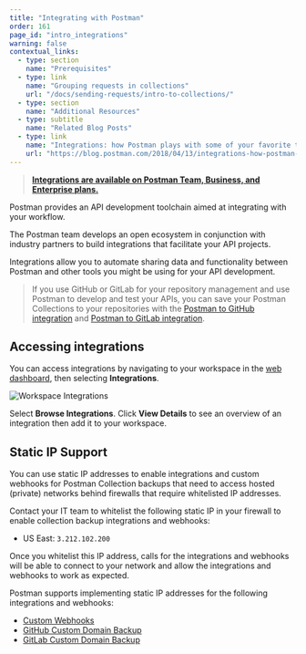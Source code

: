 ```yaml
---
title: "Integrating with Postman"
order: 161
page_id: "intro_integrations"
warning: false
contextual_links:
  - type: section
    name: "Prerequisites"
  - type: link
    name: "Grouping requests in collections"
    url: "/docs/sending-requests/intro-to-collections/"
  - type: section
    name: "Additional Resources"
  - type: subtitle
    name: "Related Blog Posts"
  - type: link
    name: "Integrations: how Postman plays with some of your favorite tools"
    url: "https://blog.postman.com/2018/04/13/integrations-how-postman-plays-with-some-of-your-favorite-tools/"
---
```


> __[Integrations are available on Postman Team, Business, and Enterprise plans.](https://www.getpostman.com/pricing)__

Postman provides an API development toolchain aimed at integrating with your workflow.

The Postman team develops an open ecosystem in conjunction with industry partners to build integrations that facilitate your API projects.

Integrations allow you to automate sharing data and functionality between Postman and other tools you might be using for your API development.

> If you use GitHub or GitLab for your repository management and use Postman to develop and test your APIs, you can save your Postman Collections to your repositories with the [Postman to GitHub integration](/docs/integrations/available-integrations/github/) and [Postman to GitLab integration](https://learning.postman.com/docs/integrations/available-integrations/gitlab/).

## Accessing integrations

You can access integrations by navigating to your workspace in the [web dashboard](https://go.postman.co/workspaces), then selecting **Integrations**.

![Workspace Integrations](https://assets.postman.com/postman-docs/workspace-integrations-api.jpg)

Select __Browse Integrations__. Click __View Details__ to see an overview of an integration then add it to your workspace.

## Static IP Support

You can use static IP addresses to enable integrations and custom webhooks for Postman Collection backups that need to access hosted (private) networks behind firewalls that require whitelisted IP addresses.

Contact your IT team to whitelist the following static IP in your firewall to enable collection backup integrations and webhooks:

* US East: `3.212.102.200`

Once you whitelist this IP address, calls for the integrations and webhooks will be able to connect to your network and allow the integrations and webhooks to work as expected.

Postman supports implementing static IP addresses for the following integrations and webhooks:

* [Custom Webhooks](https://learning.postman.com/docs/integrations/webhooks/)
* [GitHub Custom Domain Backup](https://learning.postman.com/docs/integrations/available-integrations/github/#backup-collections-to-github-on-custom-domain)
* [GitLab Custom Domain Backup](https://learning.postman.com/docs/integrations/available-integrations/gitlab/#backup-your-postman-collections-to-gitlab-on-a-custom-domain)
